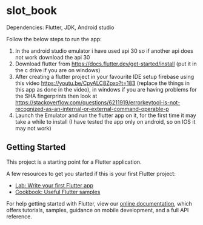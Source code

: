 # slot_book
Dependencies:  Flutter, JDK, Android studio

Follow the below steps to run the app:
1) In the android studio emulator i have used api 30 so if another api does not work download the api 30 
2) Download flutter from https://docs.flutter.dev/get-started/install (put it in the c drive if you are on windows)
3) After creating a flutter project in your favourite IDE setup firebase using this video https://youtu.be/CpyALC8Zpxo?t=183 (replace the things in this app as done in the video), in windows if you are having problems for the SHA fingerprints then look at https://stackoverflow.com/questions/6211919/errorkeytool-is-not-recognized-as-an-internal-or-external-command-operable-p
4) Launch the Emulator and run the flutter app on it, for the first time it may take a while to install (I have tested the app only on android, so on IOS it may not work)

## Getting Started

This project is a starting point for a Flutter application.

A few resources to get you started if this is your first Flutter project:

- [Lab: Write your first Flutter app](https://flutter.dev/docs/get-started/codelab)
- [Cookbook: Useful Flutter samples](https://flutter.dev/docs/cookbook)

For help getting started with Flutter, view our
[online documentation](https://flutter.dev/docs), which offers tutorials,
samples, guidance on mobile development, and a full API reference.
